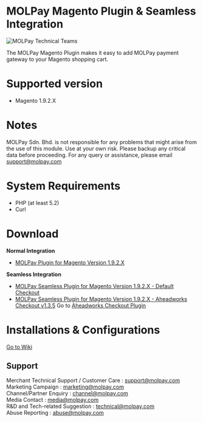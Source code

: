 MOLPay Magento Plugin & Seamless Integration
============================================
![MOLPay Technical Teams](https://github.com/MOLPay/Magento_Plugin/wiki/images/molpay-developer.jpg)

The MOLPay Magento Plugin makes it easy to add MOLPay payment gateway to your Magento shopping cart.

# Supported version
- Magento 1.9.2.X

# Notes
MOLPay Sdn. Bhd. is not responsible for any problems that might arise from the use of this module. Use at your own risk. Please backup any critical data before proceeding. For any query or assistance, please email support@molpay.com

# System Requirements
- PHP (at least 5.2) 
- Curl

# Download
**Normal Integration**
- [MOLPay Plugin for Magento Version 1.9.2.X](https://github.com/MOLPay/Magento_Plugin/tree/Version-1.9.2.x/dist)

**Seamless Integration**
- [MOLPay Seamless Plugin for Magento Version 1.9.2.X - Default Checkout](https://github.com/MOLPay/Magento_Plugin/tree/Version-1.9.2.x/dist)
- [MOLPay Seamless Plugin for Magento Version 1.9.2.X - Aheadworks Checkout v1.3.5](https://github.com/MOLPay/Magento_Plugin/tree/Version-1.9.2.x/dist) Go to [Aheadworks Checkout Plugin](https://ecommerce.aheadworks.com/magento-extensions/one-step-checkout.html)

# Installations & Configurations
[Go to Wiki](https://github.com/MOLPay/Magento_Plugin/wiki/Installation)


Support
-------

Merchant Technical Support / Customer Care : support@molpay.com <br>
Marketing Campaign : marketing@molpay.com <br>
Channel/Partner Enquiry : channel@molpay.com <br>
Media Contact : media@molpay.com <br>
R&D and Tech-related Suggestion : technical@molpay.com <br>
Abuse Reporting : abuse@molpay.com
